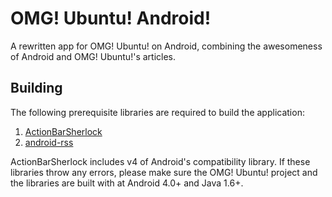 # OMG! Ubuntu! Android!
A rewritten app for OMG! Ubuntu! on Android, combining the awesomeness of Android and OMG! Ubuntu!'s articles.
## Building
The following prerequisite libraries are required to build the application:
1. [ActionBarSherlock](https://github.com/JakeWharton/ActionBarSherlock)
2. [android-rss](https://github.com/ahorn/android-rss)

ActionBarSherlock includes v4 of Android's compatibility library. If these libraries throw any errors, please make sure the OMG! Ubuntu! project and the libraries are built with at Android 4.0+ and Java 1.6+.
